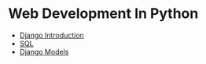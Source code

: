 # Web Development In Python

- [Django Introduction](./introduction.md)
- [SQL](./SQL.md)
- [Django Models](./models.md)
